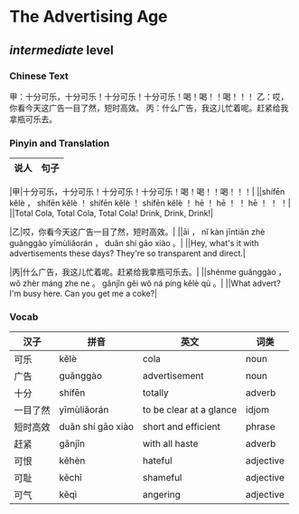 # The Advertising Age
## *intermediate* level

### Chinese Text
甲：十分可乐，十分可乐！十分可乐！十分可乐！喝！喝！！喝！！！
乙：哎，你看今天这广告一目了然，短时高效。
丙：什么广告，我这儿忙着呢。赶紧给我拿瓶可乐去。

### Pinyin and Translation
|说人|句子|
|----|----|

|甲|十分可乐，十分可乐！十分可乐！十分可乐！喝！喝！！喝！！！|
||shífēn kělè ， shífēn kělè ！ shífēn kělè ！ shífēn kělè ！ hē ！ hē ！ ！ hē ！ ！ ！|
||Total Cola, Total Cola, Total Cola! Drink, Drink, Drink!|

|乙|哎，你看今天这广告一目了然，短时高效。|
||āi ， nǐ kàn jīntiān zhè guǎnggào yīmùliǎorán ， duǎn shí gāo xiào 。|
||Hey, what's it with advertisements these days? They're so transparent and direct.|

|丙|什么广告，我这儿忙着呢。赶紧给我拿瓶可乐去。|
||shénme guǎnggào ， wǒ zhèr máng zhe ne 。 gǎnjǐn gěi wǒ ná píng kělè qù 。|
||What advert? I'm busy here. Can you get me a coke?|
### Vocab
|汉子|拼音|英文|词类|
|----|----|----|----|
|可乐|kělè|cola|noun|
|广告|guǎnggào|advertisement|noun|
|十分|shífēn|totally|adverb|
|一目了然|yīmùliǎorán|to be clear at a glance|idjom|
|短时高效|duǎn shí gāo xiào|short and efficient|phrase|
|赶紧|gǎnjǐn|with all haste|adverb|
|可恨|kěhèn|hateful|adjective|
|可耻|kěchǐ|shameful|adjective|
|可气|kěqì|angering|adjective|